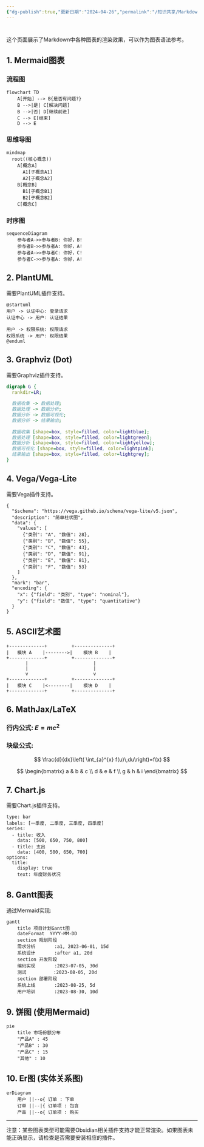 ```yaml
---
{"dg-publish":true,"更新日期":"2024-04-26","permalink":"/知识共享/Markdown图表展示/","dgPassFrontmatter":true}
---
```

# 

这个页面展示了Markdown中各种图表的渲染效果，可以作为图表语法参考。

## 1. Mermaid图表

### 流程图
```mermaid
flowchart TD
    A[开始] --> B{是否有问题?}
    B -->|是| C[解决问题]
    B -->|否| D[继续前进]
    C --> E[结束]
    D --> E
```

### 思维导图
```mermaid
mindmap
  root((核心概念))
    A[概念A]
      A1[子概念A1]
      A2[子概念A2]
    B[概念B]
      B1[子概念B1]
      B2[子概念B2]
    C[概念C]
```

### 时序图
```mermaid
sequenceDiagram
    参与者A->>参与者B: 你好，B!
    参与者B->>参与者A: 你好，A!
    参与者A->>参与者C: 你好，C!
    参与者C->>参与者A: 你好，A!
```

## 2. PlantUML

需要PlantUML插件支持。

```plantuml
@startuml
用户 -> 认证中心: 登录请求
认证中心 -> 用户: 认证结果

用户 -> 权限系统: 权限请求
权限系统 -> 用户: 权限结果
@enduml
```

## 3. Graphviz (Dot)

需要Graphviz插件支持。

```dot
digraph G {
  rankdir=LR;
  
  数据收集 -> 数据处理;
  数据处理 -> 数据分析;
  数据分析 -> 数据可视化;
  数据分析 -> 结果输出;
  
  数据收集 [shape=box, style=filled, color=lightblue];
  数据处理 [shape=box, style=filled, color=lightgreen];
  数据分析 [shape=box, style=filled, color=lightyellow];
  数据可视化 [shape=box, style=filled, color=lightpink];
  结果输出 [shape=box, style=filled, color=lightgrey];
}
```

## 4. Vega/Vega-Lite

需要Vega插件支持。

```vega
{
  "$schema": "https://vega.github.io/schema/vega-lite/v5.json",
  "description": "简单柱状图",
  "data": {
    "values": [
      {"类别": "A", "数值": 28},
      {"类别": "B", "数值": 55},
      {"类别": "C", "数值": 43},
      {"类别": "D", "数值": 91},
      {"类别": "E", "数值": 81},
      {"类别": "F", "数值": 53}
    ]
  },
  "mark": "bar",
  "encoding": {
    "x": {"field": "类别", "type": "nominal"},
    "y": {"field": "数值", "type": "quantitative"}
  }
}
```

## 5. ASCII艺术图

```
+-------------+         +--------------+
|   模块 A    |-------->|    模块 B    |
+-------------+         +--------------+
       |                        |
       |                        |
       v                        v
+-------------+         +--------------+
|   模块 C    |<--------|    模块 D    |
+-------------+         +--------------+
```

## 6. MathJax/LaTeX

### 行内公式: $E = mc^2$

### 块级公式:
$$
\frac{d}{dx}\left( \int_{a}^{x} f(u)\,du\right)=f(x)
$$

$$
\begin{bmatrix}
a & b & c \\
d & e & f \\
g & h & i
\end{bmatrix}
$$

## 7. Chart.js

需要Chart.js插件支持。

```chart
type: bar
labels: [一季度, 二季度, 三季度, 四季度]
series:
  - title: 收入
    data: [500, 650, 750, 800]
  - title: 支出
    data: [400, 500, 650, 700]
options:
  title:
    display: true
    text: 年度财务状况
```

## 8. Gantt图表

通过Mermaid实现:

```mermaid
gantt
    title 项目计划Gantt图
    dateFormat  YYYY-MM-DD
    section 规划阶段
    需求分析       :a1, 2023-06-01, 15d
    系统设计       :after a1, 20d
    section 开发阶段
    编码实现       :2023-07-05, 30d
    测试          :2023-08-05, 20d
    section 部署阶段
    系统上线       :2023-08-25, 5d
    用户培训       :2023-08-30, 10d
```

## 9. 饼图 (使用Mermaid)

```mermaid
pie
    title 市场份额分布
    "产品A" : 45
    "产品B" : 30
    "产品C" : 15
    "其他" : 10
```

## 10. Er图 (实体关系图)

```mermaid
erDiagram
    用户 ||--o{ 订单 : 下单
    订单 ||--|{ 订单项 : 包含
    产品 ||--o{ 订单项 : 购买
```

---

注意：某些图表类型可能需要Obsidian相关插件支持才能正常渲染。如果图表未能正确显示，请检查是否需要安装相应的插件。 